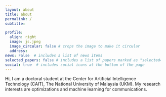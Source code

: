 ```yaml
---
layout: about
title: about
permalink: /
subtitle: 

profile:
  align: right
  image: js.jpeg
  image_circular: false # crops the image to make it circular
  address:
news: False  # includes a list of news items
selected_papers: false # includes a list of papers marked as "selected={true}"
social: true  # includes social icons at the bottom of the page
---
```

Hi, I am a doctoral student at the Center for Artificial Intelligence Technology (CAIT), The National University of Malaysia (UKM). My research interests are optimizations and machine learning for communications.
